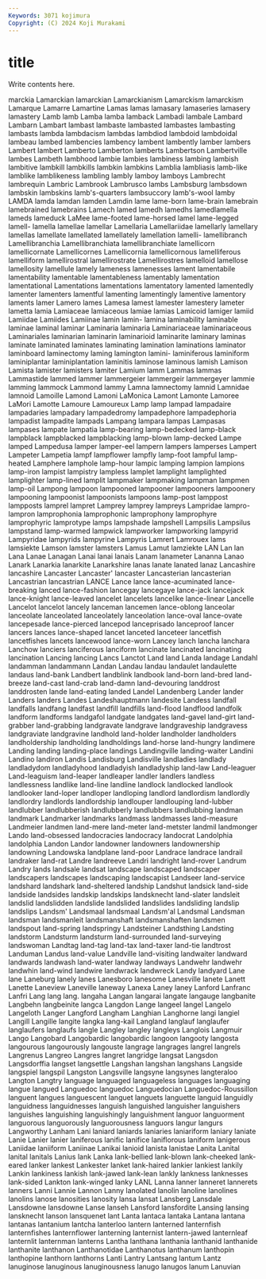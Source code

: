 ```yaml
---
Keywords: 3071 kojimura
Copyright: (C) 2024 Koji Murakami
---
```


# title

Write contents here.



marckia Lamarckian lamarckian Lamarckianism Lamarckism lamarckism
Lamarque Lamarre Lamartine Lamas lamas lamasary lamaseries lamasery lamastery Lamb
lamb Lamba lamba lamback Lambadi lambale Lambard Lambarn Lambart lambast
lambaste lambasted lambastes lambasting lambasts lambda lambdacism lambdas lambdiod lambdoid
lambdoidal lambeau lambed lambencies lambency lambent lambently lamber lambers Lambert
lambert Lamberto Lamberton lamberts Lambertson Lambertville lambes Lambeth lambhood lambie
lambies lambiness lambing lambish lambitive lambkill lambkills lambkin lambkins Lamblia
lambliasis lamb-like lamblike lamblikeness lambling lambly lamboy lamboys Lambrecht lambrequin
Lambric Lambrook Lambrusco lambs Lambsburg lambsdown lambskin lambskins lamb's-quarters lambsuccory
lamb's-wool lamby LAMDA lamda lamdan lamden Lamdin lame lame-born lame-brain
lamebrain lamebrained lamebrains Lamech lamed lamedh lamedhs lamedlamella lameds lameduck
LaMee lame-footed lame-horsed lamel lame-legged lamell- lamella lamellae lamellar Lamellaria
Lamellariidae lamellarly lamellary lamellas lamellate lamellated lamellately lamellation lamelli- lamellibranch
Lamellibranchia Lamellibranchiata lamellibranchiate lamellicorn lamellicornate Lamellicornes Lamellicornia lamellicornous lamelliferous lamelliform
lamellirostral lamellirostrate Lamellirostres lamelloid lamellose lamellosity lamellule lamely lameness lamenesses
lament lamentabile lamentability lamentable lamentableness lamentably lamentation lamentational Lamentations lamentations
lamentatory lamented lamentedly lamenter lamenters lamentful lamenting lamentingly lamentive lamentory
laments lamer Lamero lames Lamesa lamest lamester lamestery lameter lametta
lamia Lamiaceae lamiaceous lamiae lamias Lamicoid lamiger lamiid Lamiidae Lamiides
Lamiinae lamin lamin- lamina laminability laminable laminae laminal laminar Laminaria
laminaria Laminariaceae laminariaceous Laminariales laminarian laminarin laminarioid laminarite laminary laminas
laminate laminated laminates laminating lamination laminations laminator laminboard laminectomy laming
lamington lamini- laminiferous laminiform laminiplantar laminiplantation laminitis laminose laminous lamish
Lamison Lamista lamister lamisters lamiter Lamium lamm Lammas lammas Lammastide
lammed lammer lammergeier lammergeir lammergeyer lammie lamming lammock Lammond lammy
Lamna lamnectomy lamnid Lamnidae lamnoid Lamoille Lamond Lamoni LaMonica Lamont
Lamonte Lamoree LaMori Lamotte Lamoure Lamoureux Lamp lamp lampad lampadaire
lampadaries lampadary lampadedromy lampadephore lampadephoria lampadist lampadite lampads Lampang lampara
lampas Lampasas lampases lampate lampatia lamp-bearing lamp-bedecked lamp-black lampblack lampblacked
lampblacking lamp-blown lamp-decked Lampe lamped Lampedusa lamper lamper-eel lampern lampers
lamperses Lampert Lampeter Lampetia lampf lampflower lampfly lamp-foot lampful lamp-heated
Lamphere lamphole lamp-hour lampic lamping lampion lampions lamp-iron lampist lampistry
lampless lamplet lamplight lamplighted lamplighter lamp-lined lamplit lampmaker lampmaking lampman
lampmen lamp-oil Lampong lampoon lampooned lampooner lampooners lampoonery lampooning lampoonist
lampoonists lampoons lamp-post lamppost lampposts lamprel lampret Lamprey lamprey lampreys
Lampridae lampro- lampron lamprophonia lamprophonic lamprophony lamprophyre lamprophyric lamprotype lamps
lampshade lampshell Lampsilis Lampsilus lampstand lamp-warmed lampwick lampworker lampworking lampyrid
Lampyridae lampyrids lampyrine Lampyris Lamrert Lamrouex lams lamsiekte Lamson lamster
lamsters Lamus Lamut lamziekte LAN Lan lan Lana Lanae Lanagan
Lanai lanai lanais Lanam lanameter Lananna Lanao Lanark Lanarkia lanarkite
Lanarkshire lanas lanate lanated lanaz Lancashire lancashire Lancaster Lancaster' lancaster
Lancasterian lancasterian Lancastrian lancastrian LANCE Lance lance lance-acuminated lance-breaking lanced
lance-fashion lancegay lancegaye lance-jack lancejack lance-knight lance-leaved lancelet lancelets lancelike
lance-linear Lancelle Lancelot lancelot lancely lanceman lancemen lance-oblong lanceolar lanceolate
lanceolated lanceolately lanceolation lance-oval lance-ovate lancepesade lance-pierced lancepod lanceprisado lanceproof
lancer lancers lances lance-shaped lancet lanceted lanceteer lancetfish lancetfishes lancets
lancewood lance-worn Lancey lanch lancha lanchara Lanchow lanciers lanciferous lanciform
lancinate lancinated lancinating lancination Lancing lancing Lancs Lanctot Land land
Landa landage Landahl landamman landammann Landan Landau landau landaulet landaulette
landaus land-bank Landbert landblink landbook land-born land-bred land-breeze land-cast land-crab
land-damn land-devouring landdrost landdrosten lande land-eating landed Landel Landenberg Lander
lander Landers landers Landes Landeshauptmann landesite Landess landfall landfalls landfang
landfast landfill landfills land-flood landflood landfolk landform landforms landgafol landgate
landgates land-gavel land-girt land-grabber land-grabbing landgravate landgrave landgraveship landgravess landgraviate
landgravine landhold land-holder landholder landholders landholdership landholding landholdings land-horse land-hungry
landimere Landing landing landing-place landings Landingville landing-waiter Landini Landino landiron
Landis Landisburg Landisville landladies landlady landladydom landladyhood landladyish landladyship land-law
Land-leaguer Land-leaguism land-leaper landleaper landler landlers landless landlessness landlike land-line
landline landlock landlocked landlook landlooker land-loper landloper landloping landlord landlordism
landlordly landlordry landlords landlordship landlouper landlouping land-lubber landlubber landlubberish landlubberly
landlubbers landlubbing landman landmark Landmarker landmarks landmass landmasses land-measure Landmeier
landmen land-mere land-meter land-metster landmil landmonger Lando land-obsessed landocracies landocracy
landocrat Landolphia landolphia Landon Landor landowner landowners landownership landowning Landowska
landplane land-poor Landrace landrace landrail landraker land-rat Landre landreeve Landri
landright land-rover Landrum Landry lands landsale landsat landscape landscaped landscaper
landscapers landscapes landscaping landscapist Landseer land-service landshard landshark land-sheltered landship
Landshut landsick land-side landside landsides landskip landskips landsknecht land-slater landsleit
landslid landslidden landslide landslided landslides landsliding landslip landslips Landsm' Landsmaal
landsmaal Landsm'al Landsmal Landsman landsman landsmanleit landsmanshaft landsmanshaften landsmen landspout
land-spring landspringy Landsteiner Landsthing Landsting landstorm Landsturm landsturm land-surrounded land-surveying
landswoman Landtag land-tag land-tax land-taxer land-tie landtrost Landuman Landus land-value
Landville land-visiting landwaiter landward landwards landwash land-water landway landways Landwehr
landwehr landwhin land-wind landwire landwrack landwreck Landy landyard Lane lane
Laneburg lanely lanes Lanesboro lanesome Lanesville lanete Lanett Lanette Laneview
Laneville laneway Lanexa Laney laney Lanford Lanfranc Lanfri Lang lang
lang. langaha Langan langarai langate langauge langbanite Langbehn langbeinite langca
Langdon Lange langeel langel Langelo Langeloth Langer Langford Langham Langhian
Langhorne langi langiel Langill Langille langite langka lang-kail Langland langlauf
langlaufer langlaufers langlaufs langle Langley langley langleys Langlois Langmuir Lango
Langobard Langobardic langobardic langoon langooty langosta langourous langourously langouste langrage
langrages langrel langrels Langrenus Langreo Langres langret langridge langsat Langsdon
Langsdorffia langset langsettle Langshan langshan langshans Langside langspiel langspil Langston
Langsville langsyne langsynes langteraloo Langton Langtry language languaged languageless languages
languaging langue langued Languedoc languedoc Languedocian Languedoc-Roussillon languent langues languescent
languet languets languette languid languidly languidness languidnesses languish languished languisher
languishers languishes languishing languishingly languishment languor languorment languorous languorously languorousness
languors langur langurs Langworthy Lanham Lani laniard laniards laniaries laniariform
laniary laniate Lanie Lanier lanier laniferous lanific lanifice laniflorous laniform
lanigerous Laniidae laniiform Laniinae Lanikai lanioid lanista lanistae Lanita Lanital
lanital lanitals Lanius lank Lanka lank-bellied lank-blown lank-cheeked lank-eared lanker
lankest Lankester lanket lank-haired lankier lankiest lankily Lankin lankiness lankish
lank-jawed lank-lean lankly lankness lanknesses lank-sided Lankton lank-winged lanky LANL
Lanna lanner lanneret lannerets lanners Lanni Lannie Lannon Lanny lanolated
lanolin lanoline lanolines lanolins lanose lanosities lanosity lansa lansat Lansberg
Lansdale Lansdowne lansdowne Lanse lanseh Lansford lansfordite Lansing lansing lansknecht
lanson lansquenet lant Lanta lantaca lantaka Lantana lantana lantanas lantanium
lantcha lanterloo lantern lanterned lanternfish lanternfishes lanternflower lanterning lanternist lantern-jawed
lanternleaf lanternlit lanternman lanterns Lantha lanthana lanthania lanthanid lanthanide lanthanite
lanthanon Lanthanotidae Lanthanotus lanthanum lanthopin lanthopine lanthorn lanthorns Lanti Lantry
Lantsang lantum Lantz lanuginose lanuginous lanuginousness lanugo lanugos lanum Lanuvian
